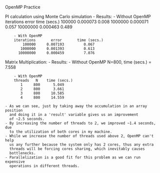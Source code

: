 OpenMP Practice

PI calculation using Monte Carlo simulation
    - Results:
        - Without OpenMP
        iterations       error       time (secs.)
           100000      0.000073         0.008
          1000000      0.000071         0.057
         10000000      0.000463         0.489

        - With OpenMP
        iterations       error       time (secs.)
            100000     0.007193         0.067
           1000000     0.001393         0.613
          10000000     0.000459         7.076


Matrix Multiplication:
    - Results:
        - Without OpenMP
        N=800, time (secs.) = 7.558

        - With OpenMP
        threads   N    time (secs.)
           1     800      5.049
           2     800      3.661
           3     800     10.585
           4     800     14.559

    - As we can see, just by taking away the accumulation in an array position
      and doing it in a 'result' variable gives us an improvement 
      of ~2.5 seconds.
    - By increasing the number of threads to 2, we improved ~1.4 seconds, due
      to the utilization of both cores in my machine.
    - While we increase the number of threads used above 2, OpenMP can't help 
      us any further because the system only has 2 cores, thus any extra 
      threads will be forcing cores sharing, which inevitably causes 
      bottlenecks.
    - Parallelization is a good fit for this problem as we can run expensive
      operations in different threads.